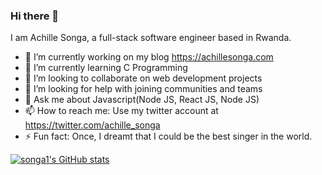### Hi there 👋

I am Achille Songa, a full-stack software engineer based in Rwanda.

- 🔭 I’m currently working on my blog https://achillesonga.com
- 🌱 I’m currently learning C Programming
- 👯 I’m looking to collaborate on web development projects
- 🤔 I’m looking for help with joining communities and teams
- 💬 Ask me about Javascript(Node JS, React JS, Node JS)
- 📫 How to reach me: Use my twitter account at https://twitter.com/achille_songa
- ⚡ Fun fact: Once, I dreamt that I could be the best singer in the world.

[![songa1's GitHub stats](https://github-readme-stats.vercel.app/api?username=songa1)](https://github.com/songa1/github-readme-stats)


